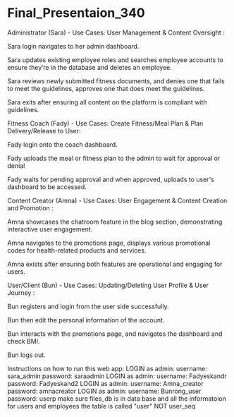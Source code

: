 # Final_Presentaion_340


Administrator (Sara) - Use Cases: User Management & Content Oversight :

  

Sara login navigates to her admin dashboard. 

Sara updates existing employee roles and searches employee accounts to ensure they’re in the database and deletes an employee. 

Sara reviews newly submitted fitness documents, and denies one that fails to meet the guidelines, approves one that does meet the guidelines.  

Sara exits after ensuring all content on the platform is compliant with guidelines. 

 

Fitness Coach (Fady) - Use Cases: Create Fitness/Meal Plan & Plan Delivery/Release to User: 

  

Fady login onto the coach dashboard.  

Fady uploads the meal or fitness plan to the admin to wait for approval or denial 

Fady waits for pending approval and when approved, uploads to user's dashboard to be accessed. 

 

Content Creator (Amna) - Use Cases: User Engagement & Content Creation and Promotion :

 

Amna showcases the chatroom feature in the blog section, demonstrating interactive user engagement. 

Amna navigates to the promotions page, displays various promotional codes for health-related products and services. 

Amna exists after ensuring both features are operational and engaging for users. 

 

User/Client (Bun) - Use Cases: Updating/Deleting User Profile & User Journey :

  

Bun registers and login from the user side successfully. 

Bun then edit the personal information of the account. 

Bun interacts with the promotions page, and navigates the dashboard and check BMI. 

Bun logs out.  




Instructions on how to run this web app: LOGIN as admin: username: sara_admin password: saraadmin
LOGIN as admin: username: Fadyeskandr password: Fadyeskand2
LOGIN as admin: username: Amna_creator password: amnacreator
LOGIN as admin: username: Bunrong_user password: userp
make sure files_db is in data base and all the informatoion for users and employees the table is called "user" NOT user_seq


